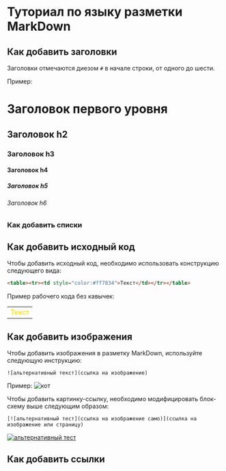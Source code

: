 # Туториал по языку разметки MarkDown

## Как добавить заголовки

Заголовки отмечаются диезом `#` в начале строки, от
одного до шести.

Пример:
# Заголовок первого уровня
## Заголовок h2
### Заголовок h3
#### Заголовок h4
##### Заголовок h5
###### Заголовок h6

### Как добавить списки

## Как добавить исходный код

Чтобы добавить исходный код, необходимо использовать конструкцию следующего вида:
```html
<table><tr><td style="color:#ff7834">Текст</td></tr></table>
```
Пример рабочего кода без кавычек:
<table><tr><td style="color:#FFD700">Текст</td></tr></table>


## Как добавить изображения

Чтобы добавить изображения в разметку MarkDown, используйте следующую инструкцию:
```
![альтернативный текст](ссылка на изображение)
```
Пример:
![кот](https://img3.goodfon.ru/original/1366x768/1/35/britanskaya-korotkosherstnaya-2312.jpg)

Чтобы добавить картинку-ссылку, необходимо модифицировать блок-схему выше следующим образом:
```
[![альтернативный тест](ссылка на изображение само)](ссылка на изображение или страницу)

```
[![альтернативный тест](https://i.pinimg.com/originals/34/5d/06/345d06034d87694738caf3dcaa95a282.jpg)](https://www.youtube.com/watch?v=dQw4w9WgXcQ)


## Как добавить ссылки